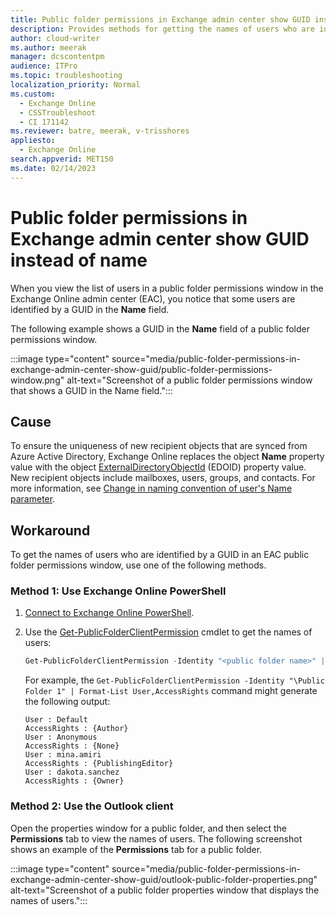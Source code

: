 ```yaml
---
title: Public folder permissions in Exchange admin center show GUID instead of name
description: Provides methods for getting the names of users who are identified by a GUID in a public folder permissions window in the Exchange Online admin center.
author: cloud-writer
ms.author: meerak
manager: dcscontentpm
audience: ITPro
ms.topic: troubleshooting
localization_priority: Normal
ms.custom:
  - Exchange Online
  - CSSTroubleshoot
  - CI 171142
ms.reviewer: batre, meerak, v-trisshores
appliesto:
  - Exchange Online
search.appverid: MET150
ms.date: 02/14/2023
---
```


# Public folder permissions in Exchange admin center show GUID instead of name

When you view the list of users in a public folder permissions window in the Exchange Online admin center (EAC), you notice that some users are identified by a GUID in the **Name** field.

The following example shows a GUID in the **Name** field of a public folder permissions window.

:::image type="content" source="media/public-folder-permissions-in-exchange-admin-center-show-guid/public-folder-permissions-window.png" alt-text="Screenshot of a public folder permissions window that shows a GUID in the Name field.":::

## Cause

To ensure the uniqueness of new recipient objects that are synced from Azure Active Directory, Exchange Online replaces the object **Name** property value with the object [ExternalDirectoryObjectId](/powershell/module/exchange/get-exomailbox#-externaldirectoryobjectid) (EDOID) property value. New recipient objects include mailboxes, users, groups, and contacts. For more information, see [Change in naming convention of user's Name parameter](https://techcommunity.microsoft.com/t5/exchange-team-blog/change-in-naming-convention-of-user-s-name-parameter/ba-p/3284733).

## Workaround

To get the names of users who are identified by a GUID in an EAC public folder permissions window, use one of the following methods.

### Method 1: Use Exchange Online PowerShell

1. [Connect to Exchange Online PowerShell](/powershell/exchange/connect-to-exchange-online-powershell).

2. Use the [Get-PublicFolderClientPermission](/powershell/module/exchange/get-publicfolderclientpermission) cmdlet to get the names of users:

   ```powershell
   Get-PublicFolderClientPermission -Identity "<public folder name>" | Format-List User,AccessRights
   ```

   For example, the `Get-PublicFolderClientPermission -Identity "\Public Folder 1" | Format-List User,AccessRights` command might generate the following output:

   ```output
   User : Default
   AccessRights : {Author}
   User : Anonymous
   AccessRights : {None}
   User : mina.amiri
   AccessRights : {PublishingEditor}
   User : dakota.sanchez
   AccessRights : {Owner}
   ```

### Method 2: Use the Outlook client

Open the properties window for a public folder, and then select the **Permissions** tab to view the names of users. The following screenshot shows an example of the **Permissions** tab for a public folder.

:::image type="content" source="media/public-folder-permissions-in-exchange-admin-center-show-guid/outlook-public-folder-properties.png" alt-text="Screenshot of a public folder properties window that displays the names of users.":::
